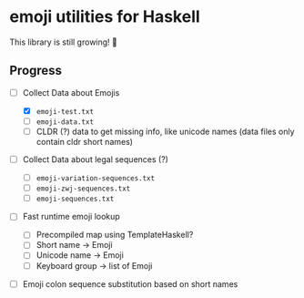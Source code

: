 # emoji utilities for Haskell

This library is still growing! :sunflower:

## Progress

- [ ] Collect Data about Emojis
  - [x] `emoji-test.txt`
  - [ ] `emoji-data.txt`
  - [ ] CLDR (?) data to get missing info, like unicode names (data files only contain cldr short names)
- [ ] Collect Data about legal sequences (?)
  - [ ] `emoji-variation-sequences.txt`
  - [ ] `emoji-zwj-sequences.txt`
  - [ ] `emoji-sequences.txt`
- [ ] Fast runtime emoji lookup
  - [ ] Precompiled map using TemplateHaskell?
  - [ ] Short name → Emoji
  - [ ] Unicode name → Emoji
  - [ ] Keyboard group → list of Emoji
- [ ] Emoji colon sequence substitution based on short names

